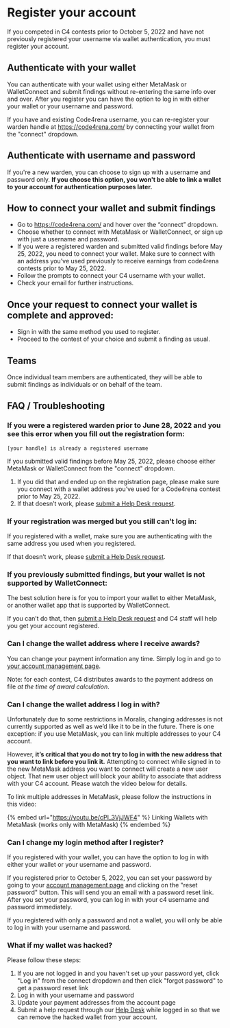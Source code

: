 # Register your account

If you competed in C4 contests prior to October 5, 2022 and have not previously registered your username via wallet authentication, you must register your account.

## Authenticate with your wallet

You can authenticate with your wallet using either MetaMask or WalletConnect and submit findings without re-entering the same info over and over. After you register you can have the option to log in with either your wallet or your username and password.

If you have and existing Code4rena username, you can re-register your warden handle at https://code4rena.com/ by connecting your wallet from the "connect" dropdown.

## Authenticate with username and password

If you're a new warden, you can choose to sign up with a username and password only. **If you choose this option, you won't be able to link a wallet to your account for authentication purposes later.**

## How to connect your wallet and submit findings

- Go to https://code4rena.com/ and hover over the “connect” dropdown.
- Choose whether to connect with MetaMask or WalletConnect, or sign up with just a username and password.
- If you were a registered warden and submitted valid findings before May 25, 2022, you need to connect your wallet. Make sure to connect with an address you’ve used previously to receive earnings from code4rena contests prior to May 25, 2022.
- Follow the prompts to connect your C4 username with your wallet.
- Check your email for further instructions.

## Once your request to connect your wallet is complete and approved:

- Sign in with the same method you used to register.
- Proceed to the contest of your choice and submit a finding as usual.

## Teams

Once individual team members are authenticated, they will be able to submit findings as individuals or on behalf of the team.

## FAQ / Troubleshooting

### **If you were a registered warden prior to June 28, 2022 and you see this error when you fill out the registration form:**

`[your handle] is already a registered username`

If you submitted valid findings before May 25, 2022, please choose either MetaMask or WalletConnect from the "connect" dropdown.

1. If you did that and ended up on the registration page, please make sure you connect with a wallet address you’ve used for a Code4rena contest prior to May 25, 2022.
2. If that doesn’t work, please [submit a Help Desk request](https://code4rena.com/help/).

### **If your registration was merged but you still can't log in:**

If you registered with a wallet, make sure you are authenticating with the same address you used when you registered.

If that doesn’t work, please [submit a Help Desk request](https://code4rena.com/help/).

### **If you previously submitted findings, but your wallet is not supported by WalletConnect:**

The best solution here is for you to import your wallet to either MetaMask, or another wallet app that is supported by WalletConnect.

If you can’t do that, then [submit a Help Desk request](https://code4rena.com/help/) and C4 staff will help you get your account registered.

### **Can I change the wallet address where I receive awards?**

You can change your payment information any time. Simply log in and go to [your account management page](https://code4rena.com/account).

Note: for each contest, C4 distributes awards to the payment address on file *at the time of award calculation*.

### **Can I change the wallet address I log in with?**

Unfortunately due to some restrictions in Moralis, changing addresses is not currently supported as well as we’d like it to be in the future. There is one exception: if you use MetaMask, you can link multiple addresses to your C4 account.

However, **it’s critical that you do not try to log in with the new address that you want to link before you link it.** Attempting to connect while signed in to the new MetaMask address you want to connect will create a new user object. That new user object will block your ability to associate that address with your C4 account. Please watch the video below for details.

To link multiple addresses in MetaMask, please follow the instructions in this video:

{% embed url="https://youtu.be/cPI_3VjJWF4" %}
Linking Wallets with MetaMask (works only with MetaMask)
{% endembed %}

### **Can I change my login method after I register?**

If you registered with your wallet, you can have the option to log in with either your wallet or your username and password.

If you registered prior to October 5, 2022, you can set your password by going to your [account management page](https://code4rena.com/account) and clicking on the "reset password" button. This will send you an email with a password reset link. After you set your password, you can log in with your c4 username and password immediately.

If you registered with only a password and not a wallet, you will only be able to log in with your username and password.

### **What if my wallet was hacked?**

Please follow these steps:

1. If you are not logged in and you haven't set up your password yet, click "Log in" from the connect dropdown and then click "forgot password" to get a password reset link
2. Log in with your username and password
3. Update your payment addresses from the account page
4. Submit a help request through our [Help Desk](https://code4rena.com/help/) while logged in so that we can remove the hacked wallet from your account.
